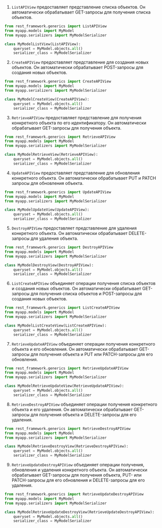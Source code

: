 1.  `ListAPIView` предоставляет представление списка объектов. Он автоматически обрабатывает GET-запросы для получения списка объектов.

```python
from rest_framework.generics import ListAPIView
from myapp.models import MyModel
from myapp.serializers import MyModelSerializer

class MyModelListView(ListAPIView):
    queryset = MyModel.objects.all()
    serializer_class = MyModelSerializer

```

2. `CreateAPIView` предоставляет представление для создания новых объектов. Он автоматически обрабатывает POST-запросы для создания новых объектов.

```python
from rest_framework.generics import CreateAPIView
from myapp.models import MyModel
from myapp.serializers import MyModelSerializer

class MyModelCreateView(CreateAPIView):
    queryset = MyModel.objects.all()
    serializer_class = MyModelSerializer

```

3. `RetrieveAPIView` предоставляет представление для получения конкретного объекта по его идентификатору. Он автоматически обрабатывает GET-запросы для получения объекта.

```python
from rest_framework.generics import RetrieveAPIView
from myapp.models import MyModel
from myapp.serializers import MyModelSerializer

class MyModelRetrieveView(RetrieveAPIView):
    queryset = MyModel.objects.all()
    serializer_class = MyModelSerializer

```

4. `UpdateAPIView` предоставляет представление для обновления конкретного объекта. Он автоматически обрабатывает PUT и PATCH запросы для обновления объекта.

```python
from rest_framework.generics import UpdateAPIView
from myapp.models import MyModel
from myapp.serializers import MyModelSerializer

class MyModelUpdateView(UpdateAPIView):
    queryset = MyModel.objects.all()
    serializer_class = MyModelSerializer

```

5. `DestroyAPIView` предоставляет представление для удаления конкретного объекта. Он автоматически обрабатывает DELETE-запросы для удаления объекта.

```python
from rest_framework.generics import DestroyAPIView
from myapp.models import MyModel
from myapp.serializers import MyModelSerializer

class MyModelDestroyView(DestroyAPIView):
    queryset = MyModel.objects.all()
    serializer_class = MyModelSerializer

```

6. `ListCreateAPIView` объединяет операции получения списка объектов и создания новых объектов. Он автоматически обрабатывает GET-запросы для получения списка объектов и POST-запросы для создания новых объектов.

```python
from rest_framework.generics import ListCreateAPIView
from myapp.models import MyModel
from myapp.serializers import MyModelSerializer

class MyModelListCreateView(ListCreateAPIView):
    queryset = MyModel.objects.all()
    serializer_class = MyModelSerializer

```

7. `RetrieveUpdateAPIView` объединяет операции получения конкретного объекта и его обновления. Он автоматически обрабатывает GET-запросы для получения объекта и PUT или PATCH-запросы для его обновления.

```python
from rest_framework.generics import RetrieveUpdateAPIView
from myapp.models import MyModel
from myapp.serializers import MyModelSerializer

class MyModelRetrieveUpdateView(RetrieveUpdateAPIView):
    queryset = MyModel.objects.all()
    serializer_class = MyModelSerializer

```

8. `RetrieveDestroyAPIView` объединяет операции получения конкретного объекта и его удаления. Он автоматически обрабатывает GET-запросы для получения объекта и DELETE-запросы для его удаления.

```python
from rest_framework.generics import RetrieveDestroyAPIView
from myapp.models import MyModel
from myapp.serializers import MyModelSerializer

class MyModelRetrieveDestroyView(RetrieveDestroyAPIView):
    queryset = MyModel.objects.all()
    serializer_class = MyModelSerializer

```

9. `RetrieveUpdateDestroyAPIView` объединяет операции получения, обновления и удаления конкретного объекта. Он автоматически обрабатывает GET-запросы для получения объекта, PUT- или PATCH-запросы для его обновления и DELETE-запросы для его удаления.

```python
from rest_framework.generics import RetrieveUpdateDestroyAPIView
from myapp.models import MyModel
from myapp.serializers import MyModelSerializer

class MyModelRetrieveUpdateDestroyView(RetrieveUpdateDestroyAPIView):
    queryset = MyModel.objects.all()
    serializer_class = MyModelSerializer

```


